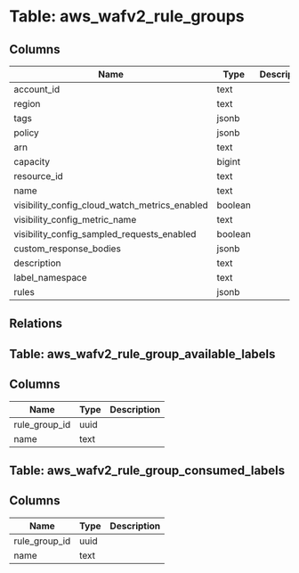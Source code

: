 
# Table: aws_wafv2_rule_groups

## Columns
| Name        | Type           | Description  |
| ------------- | ------------- | -----  |
|account_id|text||
|region|text||
|tags|jsonb||
|policy|jsonb||
|arn|text||
|capacity|bigint||
|resource_id|text||
|name|text||
|visibility_config_cloud_watch_metrics_enabled|boolean||
|visibility_config_metric_name|text||
|visibility_config_sampled_requests_enabled|boolean||
|custom_response_bodies|jsonb||
|description|text||
|label_namespace|text||
|rules|jsonb||
## Relations
## Table: aws_wafv2_rule_group_available_labels

## Columns
| Name        | Type           | Description  |
| ------------- | ------------- | -----  |
|rule_group_id|uuid||
|name|text||
## Table: aws_wafv2_rule_group_consumed_labels

## Columns
| Name        | Type           | Description  |
| ------------- | ------------- | -----  |
|rule_group_id|uuid||
|name|text||
